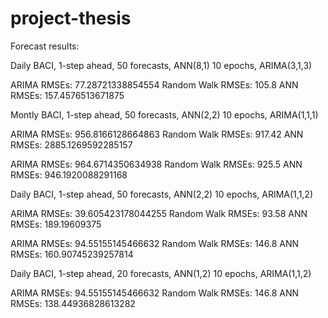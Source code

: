 # project-thesis



Forecast results:

Daily BACI, 1-step ahead, 50 forecasts, ANN(8,1) 10 epochs, ARIMA(3,1,3)

ARIMA RMSEs: 77.28721338854554
Random Walk RMSEs: 105.8
ANN RMSEs: 157.4576513671875


Montly BACI, 1-step ahead, 50 forecasts, ANN(2,2) 10 epochs, ARIMA(1,1,1)

ARIMA RMSEs: 956.8166128664863
Random Walk RMSEs: 917.42
ANN RMSEs: 2885.1269592285157

ARIMA RMSEs: 964.6714350634938
Random Walk RMSEs: 925.5
ANN RMSEs: 946.1920088291168



Daily BACI, 1-step ahead, 50 forecasts, ANN(2,2) 10 epochs, ARIMA(1,1,2)

ARIMA RMSEs: 39.605423178044255
Random Walk RMSEs: 93.58
ANN RMSEs: 189.19609375

ARIMA RMSEs: 94.55155145466632
Random Walk RMSEs: 146.8
ANN RMSEs: 160.90745239257814


Daily BACI, 1-step ahead, 20 forecasts, ANN(1,2) 10 epochs, ARIMA(1,1,2)

ARIMA RMSEs: 94.55155145466632
Random Walk RMSEs: 146.8
ANN RMSEs: 138.44936828613282



